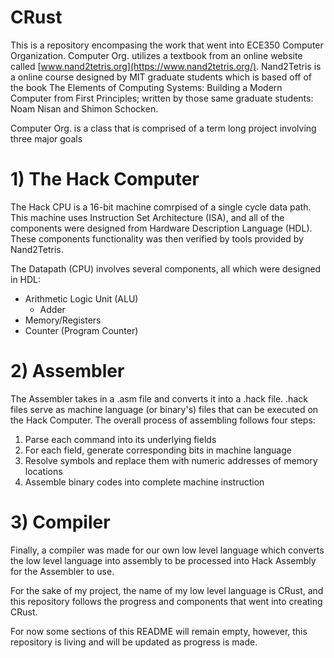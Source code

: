# CRust
This is a repository encompasing the work that went into ECE350 Computer Organization. Computer Org. utilizes a textbook from an online website called [www.nand2tetris.org](https://www.nand2tetris.org/). Nand2Tetris is a online course designed by MIT graduate students which is based off of the book The Elements of Computing Systems: Building a Modern Computer from First Principles; written by those same graduate students: Noam Nisan and Shimon Schocken.

Computer Org. is a class that is comprised of a term long project involving three major goals

# 1) The Hack Computer
The Hack CPU is a 16-bit machine comrpised of a single cycle data path. This machine uses Instruction Set Architecture (ISA), and all of the components were designed from Hardware Description Language (HDL). These components functionality was then verified by tools provided by Nand2Tetris.

The Datapath (CPU) involves several components, all which were designed in HDL:
- Arithmetic Logic Unit (ALU)
  - Adder
- Memory/Registers
- Counter (Program Counter)

# 2) Assembler
The Assembler takes in a .asm file and converts it into a .hack file. .hack files serve as machine language (or binary's) files that can be executed on the Hack Computer. The overall process of assembling follows four steps:
1. Parse each command into its underlying fields
2. For each field, generate corresponding bits in machine language
3. Resolve symbols and replace them with numeric addresses of memory locations
4. Assemble binary codes into complete machine instruction

# 3) Compiler
Finally, a compiler was made for our own low level language which converts the low level language into assembly to be processed into Hack Assembly for the Assembler to use.

For the sake of my project, the name of my low level language is CRust, and this repository follows the progress and components that went into creating CRust.

For now some sections of this README will remain empty, however, this repository is living and will be updated as progress is made.
